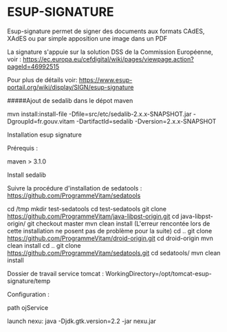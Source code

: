 ESUP-SIGNATURE
==============

Esup-signature permet de signer des documents aux formats CAdES, XAdES ou par simple apposition une image dans un PDF

La signature s'appuie sur la solution DSS de la Commission Européenne, voir :
https://ec.europa.eu/cefdigital/wiki/pages/viewpage.action?pageId=46992515

Pour plus de détails voir:
https://www.esup-portail.org/wiki/display/SIGN/esup-signature

#####Ajout de sedalib dans le dépot maven

mvn install:install-file -Dfile=src/etc/sedalib-2.x.x-SNAPSHOT.jar -DgroupId=fr.gouv.vitam -DartifactId=sedalib -Dversion=2.x.x-SNAPSHOT

Installation esup signature

Prérequis :

maven > 3.1.0

Install sedalib

Suivre la procédure d'installation de sedatools : https://github.com/ProgrammeVitam/sedatools

cd /tmp
mkdir test-sedatools
cd test-sedatools
git clone https://github.com/ProgrammeVitam/java-libpst-origin.git
cd java-libpst-origin/
git checkout master
mvn clean install
(L'erreur rencontée lors de cette installation ne posent pas de problème pour la suite)
cd ..
git clone https://github.com/ProgrammeVitam/droid-origin.git
cd droid-origin
mvn clean install
cd ..
git clone https://github.com/ProgrammeVitam/sedatools.git
cd sedatools/
mvn clean install

Dossier de travail service tomcat : WorkingDirectory=/opt/tomcat-esup-signature/temp

Configuration :

path ojService

launch nexu: java -Djdk.gtk.version=2.2 -jar nexu.jar